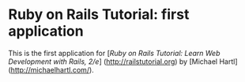# Ruby on Rails Tutorial: first application

This is the first application for
[*Ruby on Rails Tutorial: Learn Web Development with Rails, 2/e*] (http://railstutorial.org)
by [Michael Hartl] (http://michaelhartl.com/).
